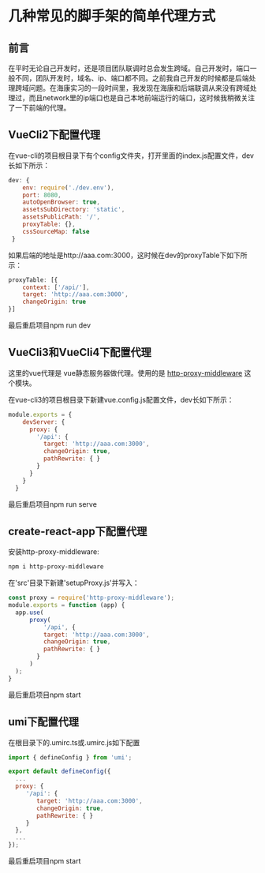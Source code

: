 # 几种常见的脚手架的简单代理方式

## 前言

在平时无论自己开发时，还是项目团队联调时总会发生跨域。自己开发时，端口一般不同，团队开发时，域名、ip、端口都不同。之前我自己开发的时候都是后端处理跨域问题。在海康实习的一段时间里，我发现在海康和后端联调从来没有跨域处理过，而且network里的ip端口也是自己本地前端运行的端口，这时候我稍微关注了一下前端的代理。

## VueCli2下配置代理

在vue-cli的项目根目录下有个config文件夹，打开里面的index.js配置文件，dev长如下所示：

```javascript
dev: {
    env: require('./dev.env'),
    port: 8080,
    autoOpenBrowser: true,
    assetsSubDirectory: 'static',
    assetsPublicPath: '/',
    proxyTable: {},   
    cssSourceMap: false
 }
```

如果后端的地址是http://aaa.com:3000，这时候在dev的proxyTable下如下所示：

```javascript
proxyTable: [{
	context: ['/api/'],
	target: 'http://aaa.com:3000',
	changeOrigin: true
}]
```

最后重启项目npm run dev

## VueCli3和VueCli4下配置代理

这里的vue代理是 vue静态服务器做代理。使用的是 [http-proxy-middleware](https://github.com/chimurai/http-proxy-middleware) 这个模块。

在vue-cli3的项目根目录下新建vue.config.js配置文件，dev长如下所示：

```javascript
module.exports = {
    devServer: {
      proxy: {
        '/api': {
          target: 'http://aaa.com:3000',
          changeOrigin: true,
          pathRewrite: { }
        }
      }
    }
  }
```

最后重启项目npm run serve

## create-react-app下配置代理

安装http-proxy-middleware:

```bash
npm i http-proxy-middleware
```

在'src'目录下新建'setupProxy.js'并写入：

```javascript
const proxy = require('http-proxy-middleware');
module.exports = function (app) {
  app.use(
      proxy(
          '/api', {
          target: 'http://aaa.com:3000',
          changeOrigin: true,
          pathRewrite: { }
        }
      )
  );
}
```

最后重启项目npm start

## umi下配置代理

在根目录下的.umirc.ts或.umirc.js如下配置

```javascript
import { defineConfig } from 'umi';

export default defineConfig({
  ...
  proxy: {
     '/api': {
        target: 'http://aaa.com:3000',
        changeOrigin: true,
        pathRewrite: { }
     }
  },
  ...
});

```

最后重启项目npm start